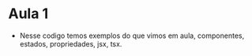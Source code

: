 # Aula 1

- Nesse codigo temos exemplos do que vimos em aula, componentes, estados, propriedades, jsx, tsx.
